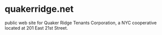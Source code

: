 # quakerridge.net
public web site for Quaker Ridge Tenants Corporation, a NYC cooperative located at 201 East 21st Street.
